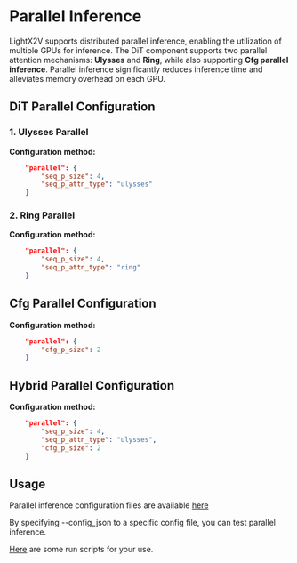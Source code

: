 # Parallel Inference

LightX2V supports distributed parallel inference, enabling the utilization of multiple GPUs for inference. The DiT component supports two parallel attention mechanisms: **Ulysses** and **Ring**, while also supporting **Cfg parallel inference**. Parallel inference significantly reduces inference time and alleviates memory overhead on each GPU.

## DiT Parallel Configuration

### 1. Ulysses Parallel

**Configuration method:**
```json
    "parallel": {
        "seq_p_size": 4,
        "seq_p_attn_type": "ulysses"
    }
```

### 2. Ring Parallel

**Configuration method:**
```json
    "parallel": {
        "seq_p_size": 4,
        "seq_p_attn_type": "ring"
    }
```

## Cfg Parallel Configuration

**Configuration method:**
```json
    "parallel": {
        "cfg_p_size": 2
    }
```

## Hybrid Parallel Configuration

**Configuration method:**
```json
    "parallel": {
        "seq_p_size": 4,
        "seq_p_attn_type": "ulysses",
        "cfg_p_size": 2
    }
```

## Usage

Parallel inference configuration files are available [here](https://github.com/ModelTC/lightx2v/tree/main/configs/dist_infer)

By specifying --config_json to a specific config file, you can test parallel inference.

[Here](https://github.com/ModelTC/lightx2v/tree/main/scripts/dist_infer) are some run scripts for your use.
